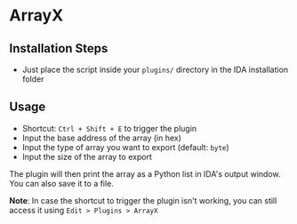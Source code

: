 # ArrayX 

## Installation Steps
- Just place the script inside your `plugins/` directory in the IDA installation folder

## Usage
- Shortcut: `Ctrl + Shift + E` to trigger the plugin 
- Input the base address of the array (in hex)
- Input the type of array you want to export (default: `byte`)
- Input the size of the array to export 

The plugin will then print the array as a Python list in IDA's output window. You can also save it to a file. 

**Note**: In case the shortcut to trigger the plugin isn't working, you can still access it using `Edit > Plugins > ArrayX`

